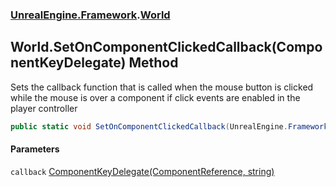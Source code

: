 ### [UnrealEngine.Framework](UnrealEngine_Framework.md 'UnrealEngine.Framework').[World](World.md 'UnrealEngine.Framework.World')
## World.SetOnComponentClickedCallback(ComponentKeyDelegate) Method
Sets the callback function that is called when the mouse button is clicked while the mouse is over a component if click events are enabled in the player controller  
```csharp
public static void SetOnComponentClickedCallback(UnrealEngine.Framework.ComponentKeyDelegate callback);
```
#### Parameters
<a name='UnrealEngine_Framework_World_SetOnComponentClickedCallback(UnrealEngine_Framework_ComponentKeyDelegate)_callback'></a>
`callback` [ComponentKeyDelegate(ComponentReference, string)](ComponentKeyDelegate(ComponentReference_string).md 'UnrealEngine.Framework.ComponentKeyDelegate(UnrealEngine.Framework.ComponentReference, string)')  
  
